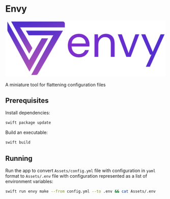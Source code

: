 # Envy

<p align="center">
    <img src="Assets/logo.png"/>
</p>

A miniature tool for flattening configuration files

## Prerequisites

Install dependencies:

```sh
swift package update
```

Build an executable:

```sh
swift build
```

## Running

Run the app to convert `Assets/config.yml` file with configuration in `yaml` format to `Assets/.env` file with configuration represented as a list of environment variables:

```sh
swift run envy make --from config.yml --to .env && cat Assets/.env
```
